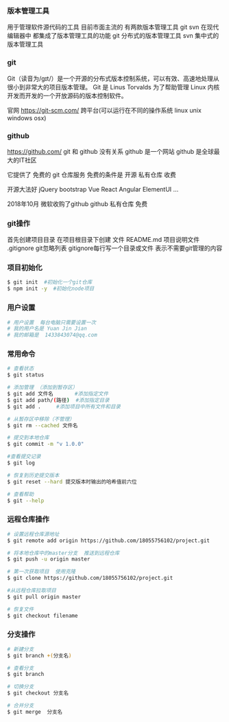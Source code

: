 <!-- U 表示源代码操作 -->
### 版本管理工具 
用于管理软件源代码的工具
目前市面主流的 有两款版本管理工具  git svn
在现代编辑器中 都集成了版本管理工具的功能
git 分布式的版本管理工具
svn 集中式的版本管理工具


### git
Git（读音为/gɪt/）是一个开源的分布式版本控制系统，可以有效、高速地处理从很小到非常大的项目版本管理。
Git 是 Linus Torvalds 为了帮助管理 Linux 内核开发而开发的一个开放源码的版本控制软件。

官网 https://git-scm.com/
跨平台(可以运行在不同的操作系统 linux unix windows osx)


### github
https://github.com/
git 和 github  没有关系
github 是一个网站
github 是全球最大的IT社区

它提供了 免费的 git 仓库服务
免费的条件是   开源
私有仓库       收费

开源大法好
jQuery
bootstrap
Vue
React
Angular
ElementUI
...

2018年10月 微软收购了github
github 私有仓库 免费


### git操作
首先创建项目目录 
在项目根目录下创建 文件
README.md    项目说明文件
.gitignore   git忽略列表
gitignore每行写一个目录或文件 表示不需要git管理的内容

### 项目初始化 
```bash
$ git init  #初始化一个git仓库 
$ npm init -y  #初始化node项目

```

### 用户设置
``` bash
# 用户设置  每台电脑只需要设置一次  
# 我的用户名是 Yuan Jin Jian
# 我的邮箱是  1433843074@qq.com
```

### 常用命令 
```bash 
# 查看状态 
$ git status

# 添加管理 （添加到暂存区）
$ git add 文件名       #添加指定文件 
$ git add path/(路径)  #添加指定目录
$ git add .     #添加项目中所有文件和目录

# 从暂存区中移除（不管理）
$ git rm --cached 文件名

# 提交到本地仓库 
$ git commit -m "v 1.0.0"

#查看提交记录 
$ git log

# 恢复到历史提交版本 
$ git reset --hard 提交版本时输出的哈希值前六位

# 查看帮助 
$ git --help
```

### 远程仓库操作 
``` bash
# 设置远程仓库源地址
$ git remote add origin https://github.com/18055756102/project.git

# 将本地仓库中的master分支  推送到远程仓库
$ git push -u origin master

# 第一次获取项目  使用克隆
$ git clone https://github.com/18055756102/project.git

#从远程仓库拉取项目 
$ git pull origin master

# 恢复文件 
$ git checkout filename 

```

### 分支操作
``` bash
# 新建分支 
$ git branch +(分支名)

# 查看分支
$ git branch

# 切换分支
$ git checkout 分支名 

# 合并分支
$ git merge  分支名

```